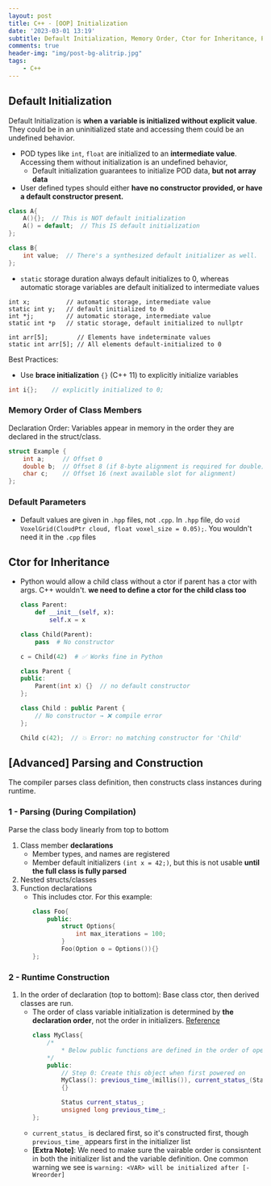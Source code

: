 ```yaml
---
layout: post
title: C++ - [OOP] Initialization
date: '2023-03-01 13:19'
subtitle: Default Initialization, Memory Order, Ctor for Inheritance, Parsing and Construction
comments: true
header-img: "img/post-bg-alitrip.jpg"
tags:
    - C++
---
```


## Default Initialization

Default Initialization is **when a variable is initialized without explicit value**. They could be in an uninitialized state and accessing them could be an undefined behavior.

- POD types like `int`, `float` are initialized to an **intermediate value**. Accessing them without initialization is an undefined behavior,
    - Default initialization guarantees to initialize POD data, **but not array data**
- User defined types should either **have no constructor provided, or have a default constructor present.**

```cpp
class A{
    A(){};  // This is NOT default initialization
    A() = default;  // This IS default initialization
};

class B{
    int value;  // There's a synthesized default initializer as well.
};
```

- `static` storage duration always default initializes to 0, whereas automatic storage variables are default initialized to intermediate values

```
int x;          // automatic storage, intermediate value
static int y;   // default initialized to 0
int *j;         // automatic storage, intermediate value
static int *p   // static storage, default initialized to nullptr

int arr[5];        // Elements have indeterminate values
static int arr[5]; // All elements default-initialized to 0
```

Best Practices:

- Use **brace initialization** `{}` (C++ 11) to explicitly initialize variables

```cpp
int i{};    // explicitly initialized to 0;
```


### Memory Order of Class Members

Declaration Order: Variables appear in memory in the order they are declared in the struct/class.

```cpp
struct Example {
    int a;     // Offset 0
    double b;  // Offset 8 (if 8-byte alignment is required for double)
    char c;    // Offset 16 (next available slot for alignment)
};
```

### Default Parameters

- Default values are given in `.hpp` files, not `.cpp`. In `.hpp` file, do `void VoxelGrid(CloudPtr cloud, float voxel_size = 0.05);`. You wouldn't need it in the `.cpp` files

## Ctor for Inheritance

- Python would allow a child class without a ctor if parent has a ctor with args. C++ wouldn't. **we need to define a ctor for the child class too**
    ```python
    class Parent:
        def __init__(self, x):
            self.x = x

    class Child(Parent):
        pass  # No constructor

    c = Child(42)  # ✅ Works fine in Python
    ```

    ```cpp
    class Parent {
    public:
        Parent(int x) {}  // no default constructor
    };

    class Child : public Parent {
        // No constructor → ❌ compile error
    };

    Child c(42);  // 💥 Error: no matching constructor for 'Child'
    ```

## [Advanced] Parsing and Construction

The compiler parses class definition, then constructs class instances during runtime.

### 1 - Parsing (During Compilation)

Parse the class body linearly from top to bottom

1. Class member **declarations**
    - Member types, and names are registered
    - Member default initializers `(int x = 42;)`, but this is not usable **until the full class is fully parsed**
2. Nested structs/classes
3. Function declarations
    - This includes ctor. For this example:
        ```cpp
        class Foo{
            public:
                struct Options{
                    int max_iterations = 100;
                }
                Foo(Option o = Options()){}
        };
        ```



### 2 - Runtime Construction

1. In the order of declaration (top to bottom): Base class ctor, then derived classes are run.  
    - The order of class variable initialization is determined by **the declaration order**, not the order in initializers. [Reference](https://wiki.sei.cmu.edu/confluence/display/cplusplus/OOP53-CPP.+Write+constructor+member+initializers+in+the+canonical+order)
        ```cpp
        class MyClass{
            /*
                * Below public functions are defined in the order of operation
            */
            public:
                // Step 0: Create this object when first powered on
                MyClass(): previous_time_(millis()), current_status_(Status::UNINITIALIZED)
                {}

                Status current_status_;
                unsigned long previous_time_;
        };
        ```
    - `current_status_` is declared first, so it's constructed first, though  `previous_time_` appears first in the initializer list
    - **[Extra Note]**: We need to make sure the vairable order is consisntent in both the initializer list and the variable definition. One common warning we see is `warning: <VAR> will be initialized after [-Wreorder]`

